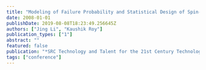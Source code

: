 ```yaml
---
title: "Modeling of Failure Probability and Statistical Design of Spin-Torque Transfer Magnetic RAM (STT MRAM) Array for Yield Enhancement"
date: 2008-01-01
publishDate: 2019-08-08T18:23:49.256645Z
authors: ["Jing Li", "Kaushik Roy"]
publication_types: ["1"]
abstract: ""
featured: false
publication: "*SRC Technology and Talent for the 21st Century Technology (TECHCON)*"
tags: ["conference"]
---
```


